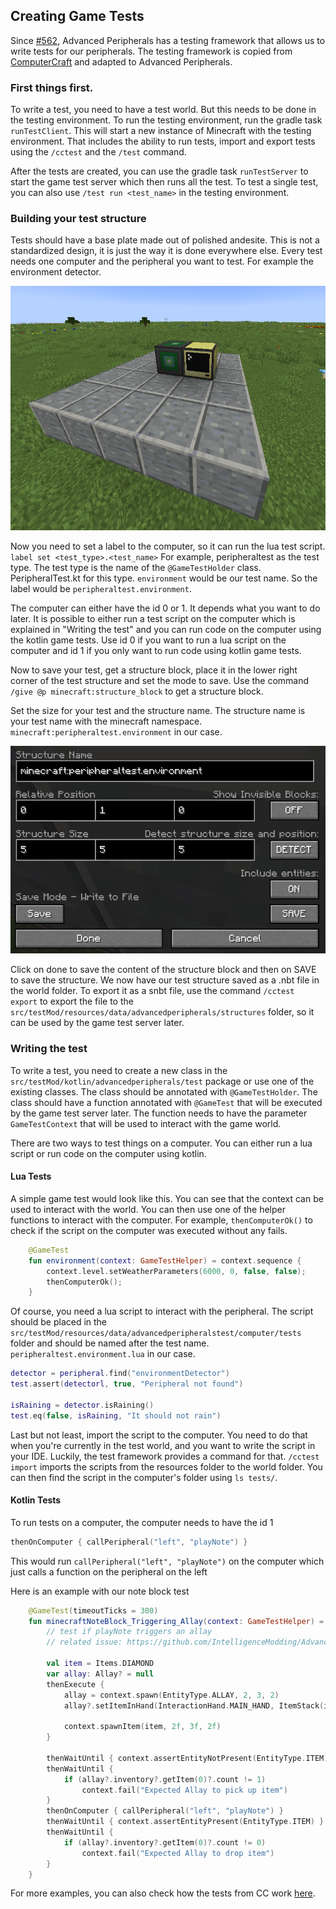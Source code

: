 ## Creating Game Tests

Since [#562](https://github.com/IntelligenceModding/AdvancedPeripherals/pull/562), Advanced Peripherals has a testing framework that allows us to write tests for our peripherals.
The testing framework is copied from [ComputerCraft](https://github.com/cc-tweaked/CC-Tweaked) and adapted to Advanced Peripherals.

### First things first.

To write a test, you need to have a test world. But this needs to be done in the testing environment.
To run the testing environment, run the gradle task `runTestClient`. This will start a new instance of Minecraft with the testing environment.
That includes the ability to run tests, import and export tests using the `/cctest` and the `/test` command.

After the tests are created, you can use the gradle task `runTestServer` to start the game test server which then runs all the test.
To test a single test, you can also use `/test run <test_name>` in the testing environment.

### Building your test structure

Tests should have a base plate made out of polished andesite. This is not a standardized design, it is just the way it is done everywhere else.
Every test needs one computer and the peripheral you want to test. For example the environment detector.

![assets/img.png](assets/img.png)

Now you need to set a label to the computer, so it can run the lua test script.
`label set <test_type>.<test_name>`
For example, peripheraltest as the test type. The test type is the name of the `@GameTestHolder` class. PeripheralTest.kt for this type.
`environment` would be our test name. So the label would be `peripheraltest.environment`.

The computer can either have the id 0 or 1. It depends what you want to do later.
It is possible to either run a test script on the computer which is explained in "Writing the test" and you can run
code on the computer using the kotlin game tests.
Use id 0 if you want to run a lua script on the computer and id 1 if you only want to run code using kotlin game tests.

Now to save your test, get a structure block, place it in the lower right corner of the test structure and set the mode to save.
Use the command `/give @p minecraft:structure_block` to get a structure block.

Set the size for your test and the structure name. The structure name is your test name with the minecraft namespace. `minecraft:peripheraltest.environment` in our case.

![assets/img_1.png](assets/img_1.png)

Click on done to save the content of the structure block and then on SAVE to save the structure.
We now have our test structure saved as a .nbt file in the world folder. To export it as a snbt file, use the command `/cctest export`
to export the file to the `src/testMod/resources/data/advancedperipherals/structures` folder, so it can be used by the game test server later.

### Writing the test

To write a test, you need to create a new class in the `src/testMod/kotlin/advancedperipherals/test` package or use one of the existing classes.
The class should be annotated with `@GameTestHolder`.
The class should have a function annotated with `@GameTest` that will be executed by the game test server later.
The function needs to have the parameter `GameTestContext` that will be used to interact with the game world.

There are two ways to test things on a computer. You can either run a lua script or run code on the computer using kotlin.

#### Lua Tests

A simple game test would look like this. You can see that the context can be used to interact with the world.
You can then use one of the helper functions to interact with the computer. For example, `thenComputerOk()` to check if the script on the computer was executed without any fails.
```kt
    @GameTest
    fun environment(context: GameTestHelper) = context.sequence {
        context.level.setWeatherParameters(6000, 0, false, false);
        thenComputerOk();
    }
```

Of course, you need a lua script to interact with the peripheral. 
The script should be placed in the `src/testMod/resources/data/advancedperipheralstest/computer/tests` folder and should be named after the test name.
`peripheraltest.environment.lua` in our case.

```lua
detector = peripheral.find("environmentDetector")
test.assert(detectorl, true, "Peripheral not found")

isRaining = detector.isRaining()
test.eq(false, isRaining, "It should not rain")
```

Last but not least, import the script to the computer. You need to do that when you're currently in the test world, and you want to write the script in your IDE.
Luckily, the test framework provides a command for that.
`/cctest import` imports the scripts from the resources folder to the world folder.
You can then find the script in the computer's folder using `ls tests/`.


#### Kotlin Tests

To run tests on a computer, the computer needs to have the id 1

```kt
thenOnComputer { callPeripheral("left", "playNote") }
```

This would run `callPeripheral("left", "playNote")` on the computer which just calls a function on the peripheral on the left

Here is an example with our note block test

```kt
    @GameTest(timeoutTicks = 300)
    fun minecraftNoteBlock_Triggering_Allay(context: GameTestHelper) = context.sequence {
        // test if playNote triggers an allay
        // related issue: https://github.com/IntelligenceModding/AdvancedPeripherals/issues/603

        val item = Items.DIAMOND
        var allay: Allay? = null
        thenExecute {
            allay = context.spawn(EntityType.ALLAY, 2, 3, 2)
            allay?.setItemInHand(InteractionHand.MAIN_HAND, ItemStack(item))

            context.spawnItem(item, 2f, 3f, 2f)
        }

        thenWaitUntil { context.assertEntityNotPresent(EntityType.ITEM) }
        thenWaitUntil {
            if (allay?.inventory?.getItem(0)?.count != 1)
                context.fail("Expected Allay to pick up item")
        }
        thenOnComputer { callPeripheral("left", "playNote") }
        thenWaitUntil { context.assertEntityPresent(EntityType.ITEM) }
        thenWaitUntil {
            if (allay?.inventory?.getItem(0)?.count != 0)
                context.fail("Expected Allay to drop item")
        }
    }
```

For more examples, you can also check how the tests from CC work [here](https://github.com/cc-tweaked/CC-Tweaked/tree/mc-1.19.2/src/testMod/kotlin/dan200/computercraft/gametest).